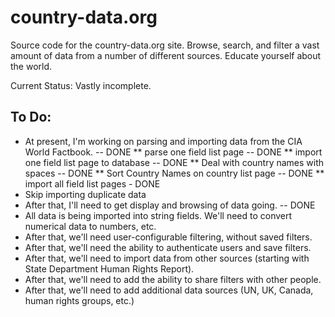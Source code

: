 country-data.org
================

Source code for the country-data.org site. Browse, search, and filter a vast amount of data from a number of different sources. Educate yourself about the world.

Current Status:
Vastly incomplete.

To Do:
------

* At present, I'm working on parsing and importing data from the CIA World Factbook. -- DONE
** parse one field list page -- DONE
** import one field list page to database -- DONE
** Deal with country names with spaces -- DONE
** Sort Country Names on country list page -- DONE
** import all field list pages - DONE
* Skip importing duplicate data
* After that, I'll need to get display and browsing of data going. -- DONE
* All data is being imported into string fields. We'll need to convert numerical data to numbers, etc.
* After that, we'll need user-configurable filtering, without saved filters.
* After that, we'll need the ability to authenticate users and save filters.
* After that, we'll need to import data from other sources (starting with State Department Human Rights Report).
* After that, we'll need to add the ability to share filters with other people.
* After that, we'll need to add additional data sources (UN, UK, Canada, human rights groups, etc.)





